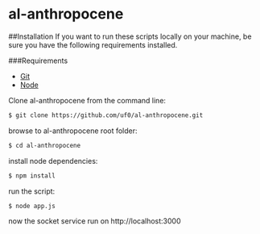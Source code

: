 # al-anthropocene

##Installation
If you want to run these scripts locally on your machine, be sure you have the following requirements installed.

###Requirements

- [Git](http://git-scm.com/book/en/Getting-Started-Installing-Git)
- [Node](http://nodejs.org/download/)


Clone al-anthropocene from the command line:

``` sh
$ git clone https://github.com/uf0/al-anthropocene.git
```

browse to al-anthropocene root folder:

``` sh
$ cd al-anthropocene
```

install node dependencies:

``` sh
$ npm install
```

run the script:

``` sh
$ node app.js
```

now the socket service run on http://localhost:3000

